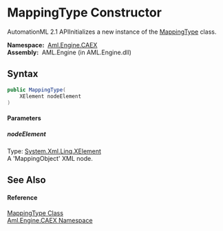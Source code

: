 MappingType Constructor
=======================
AutomationML 2.1 APIInitializes a new instance of the [MappingType][1] class.

  **Namespace:**  [Aml.Engine.CAEX][2]  
  **Assembly:**  AML.Engine (in AML.Engine.dll)

Syntax
------

```csharp
public MappingType(
	XElement nodeElement
)
```

#### Parameters

##### *nodeElement*
Type: [System.Xml.Linq.XElement][3]  
A 'MappingObject' XML node.


See Also
--------

#### Reference
[MappingType Class][1]  
[Aml.Engine.CAEX Namespace][2]  

[1]: README.md
[2]: ../README.md
[3]: https://docs.microsoft.com/dotnet/api/system.xml.linq.xelement
[4]: https://www.automationml.org
[5]: ../../icons/logoShade.png
